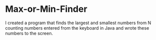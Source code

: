 # Max-or-Min-Finder

I created a program that finds the largest and smallest numbers from N counting numbers entered from the keyboard in Java and wrote these numbers to the screen.
